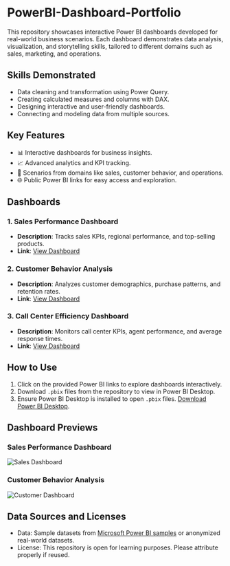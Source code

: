 # PowerBI-Dashboard-Portfolio

This repository showcases interactive Power BI dashboards developed for real-world business scenarios. Each dashboard demonstrates data analysis, visualization, and storytelling skills, tailored to different domains such as sales, marketing, and operations.

## Skills Demonstrated

- Data cleaning and transformation using Power Query.
- Creating calculated measures and columns with DAX.
- Designing interactive and user-friendly dashboards.
- Connecting and modeling data from multiple sources.

## Key Features

- 📊 Interactive dashboards for business insights.
- 📈 Advanced analytics and KPI tracking.
- 🧠 Scenarios from domains like sales, customer behavior, and operations.
- 🌐 Public Power BI links for easy access and exploration.

## Dashboards

### 1. **Sales Performance Dashboard**
- **Description**: Tracks sales KPIs, regional performance, and top-selling products.
- **Link**: [View Dashboard](https://app.powerbi.com/view?r=eyJrIjoiOTc0NGM1ZmEtYTQ1Ni00Nzk1LTg5Y2UtYTA3NWU1MTc5ODI3IiwidCI6IjgyYzUxNGMxLWE3MTctNDA4Ny1iZTA2LWQ0MGQyMDcwYWQ1MiJ9)

### 2. **Customer Behavior Analysis**
- **Description**: Analyzes customer demographics, purchase patterns, and retention rates.
- **Link**: [View Dashboard](https://app.powerbi.com/view?r=your-link)

### 3. **Call Center Efficiency Dashboard**
- **Description**: Monitors call center KPIs, agent performance, and average response times.
- **Link**: [View Dashboard](https://app.powerbi.com/view?r=your-link)

## How to Use

1. Click on the provided Power BI links to explore dashboards interactively.
2. Download `.pbix` files from the repository to view in Power BI Desktop.
3. Ensure Power BI Desktop is installed to open `.pbix` files. [Download Power BI Desktop](https://powerbi.microsoft.com/desktop/).

## Dashboard Previews

### Sales Performance Dashboard
![Sales Dashboard](path/to/sales-dashboard-screenshot.png)

### Customer Behavior Analysis
![Customer Dashboard](path/to/customer-dashboard-screenshot.png)

## Data Sources and Licenses

- Data: Sample datasets from [Microsoft Power BI samples](https://powerbi.microsoft.com/en-us/partners/microsoft-sample-datasets/) or anonymized real-world datasets.
- License: This repository is open for learning purposes. Please attribute properly if reused.



